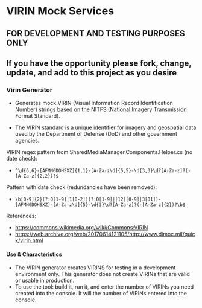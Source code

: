 # VIRIN Mock Services

## FOR DEVELOPMENT AND TESTING PURPOSES ONLY

## If you have the opportunity please fork, change, update, and add to this project as you desire


### Virin Generator

- Generates mock VIRIN (Visual Information Record Identification Number) strings based on the NITFS (National Imagery Transmission Format Standard). 

- The VIRIN standard is a unique identifier for imagery and geospatial data used by the Department of Defense (DoD) and other government agencies.

VIRIN regex pattern from SharedMediaManager.Components.Helper.cs (no date check):
- `^\d{6,6}-[AFMNGDOHSXZ]{1,1}-[A-Za-z\d]{5,5}-\d{3,3}\d?[A-Za-z]?(-[A-Za-z]{2,2})?$`

Pattern with date check (redundancies have been removed):
- `\b[0-9]{2}(?:0[1-9]|1[0-2])(?:0[1-9]|[12][0-9]|3[01])-[AFMNGDOHSXZ]-[A-Za-z\d]{5}-\d{3}\d?[A-Za-z]?(-[A-Za-z]{2})?\b$
`

References: 
- https://commons.wikimedia.org/wiki/Commons:VIRIN
- https://web.archive.org/web/20170614121105/http://www.dimoc.mil/quick/virin.html

#### Use & Characteristics
- The VIRIN generator creates VIRINS for testing in a development environment only. This generator does not create VIRINs that are valid or usable in production.
- To use the tool: build it, run it, and enter the number of VIRINs you need created into the console. It will the number of VIRINs entered into the console.
